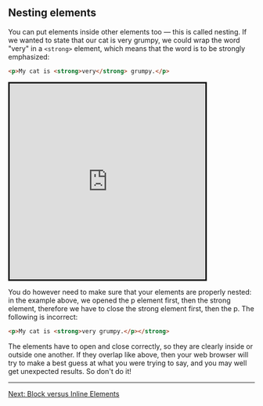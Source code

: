 ## Nesting elements

You can put elements inside other elements too — this is called nesting. If we wanted to state that our cat is very grumpy, we could wrap the word "very" in a `<strong>` element, which means that the word is to be strongly emphasized:

```html
<p>My cat is <strong>very</strong> grumpy.</p>
```

<iframe src="https://codepen.io/gstark/full/KGYbrv/" height="400" width="400" style="border: 3px solid black"></iframe>

You do however need to make sure that your elements are properly nested: in the example above, we opened the p element first, then the strong element, therefore we have to close the strong element first, then the p. The following is incorrect:

```html
<p>My cat is <strong>very grumpy.</p></strong>
```

The elements have to open and close correctly, so they are clearly inside or outside one another. If they overlap like above, then your web browser will try to make a best guess at what you were trying to say, and you may well get unexpected results. So don't do it!

---

[Next: Block versus Inline Elements](/handbook/curriculum/fundamentals/lessons/intro-to-html/reading/05)
